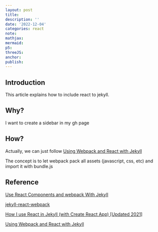 ```yaml
---
layout: post
title:
description: ''
date: '2022-12-04'
categories: react
note:
mathjax:
mermaid:
p5:
threeJS:
anchor:
publish:
---
```


## Introduction

This article explains how to include react to jekyll.

## Why?

I want to create a sidebar in my gh page

## How?

Actually, we can just follow [Using Webpack and React with Jekyll](https://medium.com/@allizadrozny/using-webpack-and-react-with-jekyll-cfe137f8a2cc)

The concept is to let webpack pack all assets (javascript, css, etc) and import it with bundle.js

## Reference

[Use React Components and webpack With Jekyll](https://betterprogramming.pub/build-your-great-modern-static-website-with-this-boilerplate-using-jekyll-react-and-webpack-cd63e03e4984)

[jekyll-react-webpack](https://www.npmjs.com/package/jekyll-react-webpack)

[How I use React in Jekyll (with Create React App) [Updated 2021]](https://www.blandersoft.com/short/create-react-jekyll/)

[Using Webpack and React with Jekyll](https://medium.com/@allizadrozny/using-webpack-and-react-with-jekyll-cfe137f8a2cc)
